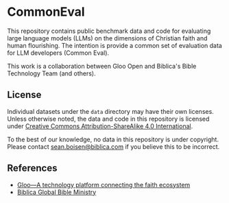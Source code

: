 # CommonEval

This repository contains public benchmark data and code for evaluating
large language models (LLMs) on the dimensions of Christian faith and
human flourishing. The intention is provide a common set of evaluation
data for LLM developers (Common Eval). 

This work is a collaboration between Gloo Open and
Biblica's Bible Technology Team (and others).

## License

Individual datasets under the `data` directory may have their own
licenses. Unless otherwise noted, the data and code in this
repository is licensed under [Creative Commons Attribution-ShareAlike
4.0 International](https://creativecommons.org/licenses/by-sa/4.0/).
  
To the best of our knowledge, no data in this repository is under
copyright. Please contact sean.boisen@biblica.com if you believe this
to be incorrect. 

## References

* [Gloo—A technology platform connecting the faith
  ecosystem](https://gloo.com/ai/open)
* [Biblica Global Bible Ministry](https://www.biblica.com/)
